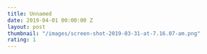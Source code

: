 ```yaml
---
title: Unnamed
date: 2019-04-01 00:00:00 Z
layout: post
thumbnail: "/images/screen-shot-2019-03-31-at-7.16.07-am.png"
rating: 1
---
```


